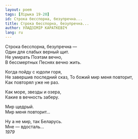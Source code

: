 ```yaml
---
layout: poem
tags: [Лірыка 19-20]
id: Строка бесспорна, безупречна...
title: Строка бесспорна, безупречна...
author: УЛАДЗІМІР КАРАТКЕВІЧ
lang: ru
---
```



Строка бесспорна, безупречна —  
Один для слабых верный щит.  
Не умирать Поэтам вечно,  
В бессмертных Песнях вечно жить.  

Когда пойду с юдоли горя,  
Не завершив последний сказ, 
То божий мир меня повторит,  
Как повторял уже не раз.  

Как море, звезды и озера,  
Какие в вечность заберу.  

Мир щедрый.  
Мир меня повторит...  

Ну а не мир, так Беларусь.  
Мне — вдосталь...  
*1979*  
